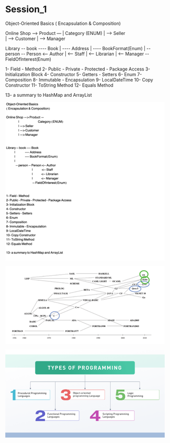 # Session_1



Object-Oriented Basics 
( Encapsulation & Composition)

Online Shop —> Product — 
	         |	                    Category (ENUM)
	         | —> Seller   
	         | —> Customer
	         | —> Manager 


Library -- book ---- Book
	   |		---- Address
	   |		---- BookFormat(Enum)
	   |
	     -- person -- Person <-- Author
				 |              <-- Staff
				 |	      <-- Librarian
				 |	      <-- Manager
				  -- FieldOfInterest(Enum)


1- Field - Method
2- Public - Private - Protected - Package Access
3- Initialization Block
4- Constructor
5- Getters - Setters
6- Enum
7- Composition
8- Immutable - Encapsulation
9- LocalDateTime
10- Copy Constructor
11- ToString Method
12- Equals Method

13- a summary to HashMap and ArrayList


![alt text](https://github.com/SinaElahimanesh/Session_1/blob/master/syllabus.png?raw=true)

![alt text](https://github.com/SinaElahimanesh/Session_1/blob/master/programming1.png?raw=true)

![alt text](https://github.com/SinaElahimanesh/Session_1/blob/master/programming2.png?raw=true)
